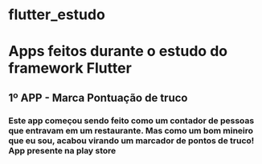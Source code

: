 # flutter_estudo
 <h1>Apps feitos durante o estudo do framework Flutter</h1>

<h2>1º APP - Marca Pontuação de truco</h2>
<h3>Este app começou sendo feito como um contador de pessoas que entravam em um restaurante. Mas como um bom mineiro que eu sou, acabou virando um marcador de pontos de truco! App presente na play store</h3>
